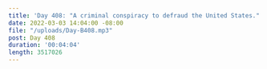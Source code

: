 ```yaml
---
title: 'Day 408: "A criminal conspiracy to defraud the United States."'
date: 2022-03-03 14:04:00 -08:00
file: "/uploads/Day-B408.mp3"
post: Day 408
duration: '00:04:04'
length: 3517026
---
```


